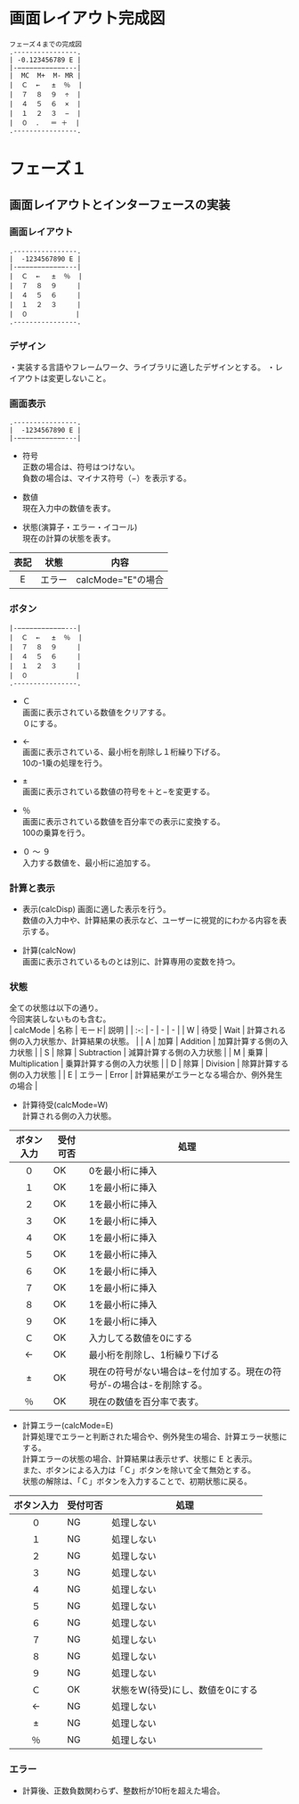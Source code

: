 # 画面レイアウト完成図
```
フェーズ４までの完成図
.----------------.
| -0.123456789 E |
|-−−−−−−−−−−−−---|
|  MC  M+  M- MR |
|  Ｃ  ←   ±  ％  |
|  ７  ８  ９  ÷  |
|  ４  ５  ６  ×  |　
|  １  ２  ３  −  |
|  ０  ．  ＝ ＋  |
.----------------.
```
# フェーズ１
## 画面レイアウトとインターフェースの実装
### 画面レイアウト
```
.----------------.
|  -1234567890 E |
|-−−−−−−−−−−−−---|
|  Ｃ  ←   ±  ％  |
|  ７  ８  ９     |
|  ４  ５  ６     |
|  １  ２  ３     |
|  ０            |
.----------------.
```
### デザイン
・実装する言語やフレームワーク、ライブラリに適したデザインとする。
・レイアウトは変更しないこと。

### 画面表示
```
.----------------.
|  -1234567890 E |
|-−−−−−−−−−−−−---|
```
- 符号  
正数の場合は、符号はつけない。  
負数の場合は、マイナス符号（−）を表示する。  

- 数値  
現在入力中の数値を表す。  

- 状態(演算子・エラー・イコール)  
現在の計算の状態を表す。  

| 表記 | 状態 | 内容 |
| :-: | :-: | - |
| E | エラー | calcMode="E"の場合 | 

### ボタン
```
|-−−−−−−−−−−−−---|
|  Ｃ  ←   ±  ％  |
|  ７  ８  ９     |
|  ４  ５  ６     |
|  １  ２  ３     |
|  ０            |
.----------------.
```
- Ｃ  
画面に表示されている数値をクリアする。  
０にする。  

- ←  
画面に表示されている、最小桁を削除し１桁繰り下げる。  
10の-1乗の処理を行う。  

- ±  
画面に表示されている数値の符号を＋と−を変更する。  

- ％  
画面に表示されている数値を百分率での表示に変換する。  
100の乗算を行う。

- ０ 〜 ９  
入力する数値を、最小桁に追加する。  

### 計算と表示
- 表示(calcDisp)
画面に適した表示を行う。  
数値の入力中や、計算結果の表示など、ユーザーに視覚的にわかる内容を表示する。  

- 計算(calcNow)  
画面に表示されているものとは別に、計算専用の変数を持つ。  

### 状態
全ての状態は以下の通り。  
今回実装しないものも含む。  
| calcMode | 名称 | モード| 説明 | 
| :-: | - | - | - | 
| W | 待受 | Wait | 計算される側の入力状態か、計算結果の状態。 | 
| A | 加算 | Addition | 加算計算する側の入力状態 | 
| S | 除算 | Subtraction | 減算計算する側の入力状態 | 
| M | 乗算 | Multiplication | 乗算計算する側の入力状態 | 
| D | 除算 | Division | 除算計算する側の入力状態 | 
| E | エラー | Error | 計算結果がエラーとなる場合か、例外発生の場合 | 

- 計算待受(calcMode=W)  
計算される側の入力状態。  

| ボタン入力 | 受付可否 | 処理 | 
| :-: | - | - | 
| ０ | OK | 0を最小桁に挿入 | 
| １ | OK | 1を最小桁に挿入 | 
| ２ | OK | 1を最小桁に挿入 | 
| ３ | OK | 1を最小桁に挿入 | 
| ４ | OK | 1を最小桁に挿入 | 
| ５ | OK | 1を最小桁に挿入 | 
| ６ | OK | 1を最小桁に挿入 | 
| ７ | OK | 1を最小桁に挿入 | 
| ８ | OK | 1を最小桁に挿入 | 
| ９ | OK | 1を最小桁に挿入 | 
| Ｃ | OK | 入力してる数値を0にする | 
| ← | OK | 最小桁を削除し、1桁繰り下げる | 
| ± | OK | 現在の符号がない場合は−を付加する。現在の符号が-の場合は-を削除する。| 
| ％ | OK | 現在の数値を百分率で表す。 | 

- 計算エラー(calcMode=E)  
計算処理でエラーと判断された場合や、例外発生の場合、計算エラー状態にする。  
計算エラーの状態の場合、計算結果は表示せず、状態に E と表示。  
また、ボタンによる入力は「Ｃ」ボタンを除いて全て無効とする。  
状態の解除は、「Ｃ」ボタンを入力することで、初期状態に戻る。  

| ボタン入力 | 受付可否 | 処理 | 
| :-: | - | - |
| ０ | NG | 処理しない |
| １ | NG | 処理しない |
| ２ | NG | 処理しない |
| ３ | NG | 処理しない |
| ４ | NG | 処理しない |
| ５ | NG | 処理しない |
| ６ | NG | 処理しない |
| ７ | NG | 処理しない |
| ８ | NG | 処理しない |
| ９ | NG | 処理しない |
| Ｃ | OK | 状態をW(待受)にし、数値を0にする |
| ← | NG | 処理しない |
| ± | NG | 処理しない |
| ％ | NG | 処理しない |

### エラー
- 計算後、正数負数関わらず、整数桁が10桁を超えた場合。
